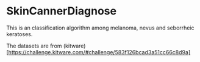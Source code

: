 # SkinCannerDiagnose

This is an classification algorithm among melanoma, nevus and seborrheic keratoses.

The datasets are from (kitware)[https://challenge.kitware.com/#challenge/583f126bcad3a51cc66c8d9a]
